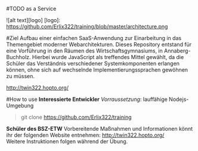 #TODO as a Service

![alt text][logo]
[logo]: https://github.com/Erlix322/training/blob/master/architecture.png

#Ziel
Aufbau einer einfachen SaaS-Anwendung zur Einarbeitung in das Themengebiet moderner Webarchitekturen.
Dieses Repository entstand für eine Vorführung in den Räumen des Wirtschaftsgymnasiums, in Annaberg-Buchholz. 
Hierbei wurde JavaScript als treffendes Mittel gewählt, da die Schüler das Verständnis verschiedener Systemkomponenten erlangen können, ohne sich auf wechselnde Implementierungssprachen gewöhnen zu müssen.

http://twin322.hopto.org/ 

#How to use
**Interessierte Entwickler**
*Vorraussetzung*: lauffähige Nodejs-Umgebung
> git clone https://github.com/Erlix322/training

**Schüler des BSZ-ETW**
Vorbereitende Maßnahmen und Informationen könnt ihr der folgenden Website entnehmen: http://twin322.hopto.org/  
Weitere Instruktionen folgen während der Übung.


 

